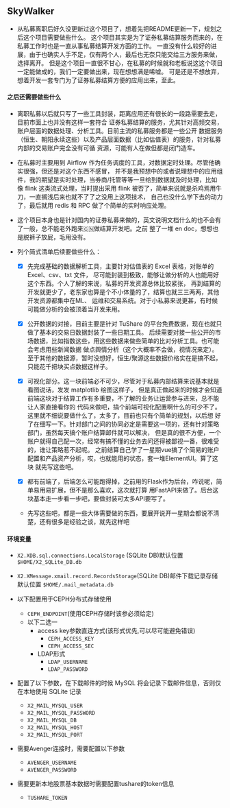 ## SkyWalker
- 从私募离职后好久没更新过这个项目了，想着先把README更新一下，规划之后这个项目需要做些什么。
这个项目其实是为了证券私募结算服务而来的，在私募工作时也是一直从事私募结算开发方面的工作。
一直没有什么较好的进展，由于也确实人手不足，仅有两个人，最后也无奈只能交给三方服务来做，选择离开。
但是这个项目一直很不甘心，在私募的时候就和老板说这这个项目一定能做成的，我们一定要做出来，现在想想满是唏嘘。
可是还是不想放弃，想着开发一套专门为了证券私募结算方便的应用出来，至此。

#### 之后还需要做些什么
- 离职私募以后就只写了一些工具封装，距离应用还有很长的一段路需要去走，目前市面上也并没有这样一套符合
证券私募结算的服务，尤其针对高频交易，账户层面的数据处理、分析工具。目前主流的私募服务都是一些公开
数据服务（恒生、朝阳永续这些）以及产品层面数据（比如估值表）的服务，针对私募内部的交易账户完全没有可循
资源，可能有人在做但都是闭门造车。
  

- 在私募时主要用到 Airflow 作为任务调度的工具，对数据定时处理。尽管他确实很强，但还是对这个东西不感冒，
并不是我预想中的或者说理想中的应用组件，我的期望是实时处理，当券商/托管等等一旦给到数据就及时处理，比如像 flink
这类流式处理，当时提出采用 flink 被否了，简单来说就是杀鸡焉用牛刀，一直搁浅后来也就不了了之没用上这项技术，
自己也没什么学下去的动力了，最后就用 redis 和 RPC 做了个简单的实时响应处理。
  
- 这个项目本身也是针对国内的证券私募来做的，英文说明文档什么的也不会有了一般，总不能老外跑来🇨🇳做结算开发吧。之前
整了一堆 en doc，想想也是脱裤子放屁，毛用没有。
  

- 列个简式清单后续要做些什么：
  - [x] 先完成基础的数据解析工具，主要针对估值表的 Excel 表格，对账单的 Excel、csv、txt 文件，
    尽可能封装到极致，能够让做分析的人也能用好这个东西。个人了解的来说，私募的开发资源总体比较紧张，
    再到结算的开发就更少了，老东家也算是个不小体量的了，结算也就三三两两，其他开发资源都集中在ML、
    运维和交易系统。对于小私募来说更甚，有时候可能做分析的会被顶着当开发来用。

  - [x] 公开数据的对接，目前主要是针对 TuShare 的平台免费数据，现在也就只做了基本的交易日数据封装了一些日期工具。
    后续需要对接一些公开的市场数据，比如指数这些，用这些数据来做些简单的比对分析工具。也可能会考虑用些新闻数据
    做点舆情分析（这个大概率不会做，视情况来定）。至于其他的数据源，暂时没想好，恒生/聚源这些数据价格实在是搞不起，
    只能花千把块买点数据这样子。

  - [x] 可视化部分。这一块前端必不可少，尽管对于私募内部结算来说基本就是看图说话，发发 matplotlib 绘图这样子，
    但是真正做起来的时候才会知道前端这块对于结算工作有多重要，不了解的业务让运营参与进来，总不能让人家直接看你的
    代码来做吧，搞个前端可视化配置啊什么的可少不了。这里就不细说要做什么了，太多了，目前也只有个简单的规划，以后想
    好了在细写一下。针对部门之间的协同必定是需要这一项的，还有针对策略部门，虽然每天搞个账户结算邮件就可以解决，
    但是真的很不方便，一个账户就得自己配一次，经常有搞不懂的业务去问还得被鄙视一番，很难受的，谁让策略惹不起呢。
    之前结算自己学了一星期vue搞了个简易的账户配置和产品资产分析，哎，也就能用的状态，套一堆ElementUI。算了这块
    就先写这些吧。
    
  - [x] 都有前端了，后端怎么可能跑得掉，之前用的Flask作为后台，咋说呢，简单易用易扩展，但不是那么喜欢，这次就打算
    用FastAPI来做了。后台这块基本走一步看一步吧，要做封装可太多API要写了。

  - 先写这些吧，都是一些大体需要做的东西，要展开说开一星期会都说不清楚，还有很多是经验之谈，就先这样吧

#### 环境变量
  - `X2.XDB.sql.connections.LocalStorage` (SQLite DB)默认位置 `$HOME/X2_SQLite_DB.db`
  - `X2.XMessage.xmail.record.RecordsStorage`(SQLite DB)邮件下载记录存储默认位置 `$HOME/.mail_metadata.db`

  - 以下配置用于CEPH分布式存储使用
    - `CEPH_ENDPOINT`(使用CEPH存储时该参必须给定)
    - 以下二选一
      - access key参数直连方式(该形式优先,可以尽可能避免错误)
        - `CEPH_ACCESS_KEY`
        - `CEPH_ACCESS_SEC`
      - LDAP形式
        - `LDAP_USERNAME`
        - `LDAP_PASSWORD`

  - 配置了以下参数，在下载邮件的时候 MySQL 将会记录下载邮件信息，否则仅在本地使用 SQLite 记录
    - `X2_MAIL_MYSQL_USER`
    - `X2_MAIL_MYSQL_PASSWORD`
    - `X2_MAIL_MYSQL_DB`
    - `X2_MAIL_MYSQL_HOST`
    - `X2_MAIL_MYSQL_PORT`

  - 需要Avenger连接时，需要配置以下参数
    - `AVENGER_USERNAME`
    - `AVENGER_PASSWORD`

  - 需要更新本地股票基本数据时需要配置tushare的token信息
    - `TUSHARE_TOKEN`
